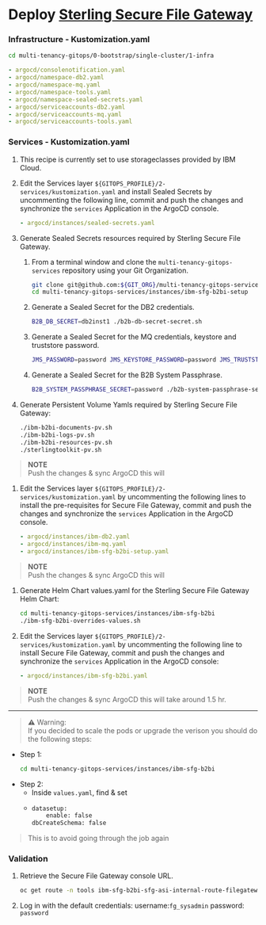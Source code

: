 # Deploy [Sterling Secure File Gateway](https://www.ibm.com/supply-chain/collaboration?utm_content=SRCWW&p1=Search&p4=43700068006590527&p5=p&gclid=CjwKCAiAjoeRBhAJEiwAYY3nDKkx-iT7gk0IHoCYzWN97TVVeQu_mOixEk4no6pi3I_MxnSH8GwSrhoCo8EQAvD_BwE&gclsrc=aw.ds)

### Infrastructure - Kustomization.yaml

```bash        
cd multi-tenancy-gitops/0-bootstrap/single-cluster/1-infra
```

```yaml
- argocd/consolenotification.yaml
- argocd/namespace-db2.yaml
- argocd/namespace-mq.yaml
- argocd/namespace-tools.yaml
- argocd/namespace-sealed-secrets.yaml
- argocd/serviceaccounts-db2.yaml
- argocd/serviceaccounts-mq.yaml
- argocd/serviceaccounts-tools.yaml
```

### Services  - Kustomization.yaml

1. This recipe is currently set to use storageclasses provided by IBM Cloud.
1. Edit the Services layer `${GITOPS_PROFILE}/2-services/kustomization.yaml` and install Sealed Secrets by uncommenting the following line, commit and push the changes and synchronize the `services` Application in the ArgoCD console.
    
    ```yaml
    - argocd/instances/sealed-secrets.yaml
    ```
1. Generate Sealed Secrets resources required by Sterling Secure File Gateway.

    1. From a terminal window and clone the `multi-tenancy-gitops-services` repository using your Git Organization.
        
        ```bash
        git clone git@github.com:${GIT_ORG}/multi-tenancy-gitops-services.git
        cd multi-tenancy-gitops-services/instances/ibm-sfg-b2bi-setup
        ```
    1. Generate a Sealed Secret for the DB2 credentials.
        ```bash
        B2B_DB_SECRET=db2inst1 ./b2b-db-secret-secret.sh
        ```
    1. Generate a Sealed Secret for the MQ credentials, keystore and truststore password.
        ```bash
        JMS_PASSWORD=password JMS_KEYSTORE_PASSWORD=password JMS_TRUSTSTORE_PASSWORD=password ./b2b-jms-secret.sh
        ```
    1. Generate a Sealed Secret for the B2B System Passphrase.
        ```bash
        B2B_SYSTEM_PASSPHRASE_SECRET=password ./b2b-system-passphrase-secret.sh
        ```

1. Generate Persistent Volume Yamls required by Sterling Secure File Gateway:
    
    ```bash
    ./ibm-b2bi-documents-pv.sh
    ./ibm-b2bi-logs-pv.sh
    ./ibm-b2bi-resources-pv.sh
    ./sterlingtoolkit-pv.sh
    ```
> **NOTE**  
> Push the changes & sync ArgoCD this will 


1. Edit the Services layer `${GITOPS_PROFILE}/2-services/kustomization.yaml` by uncommenting the following lines to install the pre-requisites for Secure File Gateway, commit and push the changes and synchronize the `services` Application in the ArgoCD console.
    
    ```yaml
    - argocd/instances/ibm-db2.yaml
    - argocd/instances/ibm-mq.yaml
    - argocd/instances/ibm-sfg-b2bi-setup.yaml
    ```
> **NOTE**  
> Push the changes & sync ArgoCD this will 

1. Generate Helm Chart values.yaml for the Sterling Secure File Gateway Helm Chart:
    
    ```bash
    cd multi-tenancy-gitops-services/instances/ibm-sfg-b2bi
    ./ibm-sfg-b2bi-overrides-values.sh
    ```

1. Edit the Services layer `${GITOPS_PROFILE}/2-services/kustomization.yaml` by uncommenting the following line to install Secure File Gateway, commit and push the changes and synchronize the `services` Application in the ArgoCD console:
   
    ```yaml
    - argocd/instances/ibm-sfg-b2bi.yaml
    ```

> **NOTE**  
> Push the changes & sync ArgoCD this will take around 1.5 hr.
---
> **⚠️** Warning:  
> If you decided to scale the pods or upgrade the verison you should do the following steps:
- Step 1:
    ```bash
    cd multi-tenancy-gitops-services/instances/ibm-sfg-b2bi
    ```
- Step 2:
  - Inside `values.yaml`, find & set 
  - ```bash
    datasetup:
        enable: false
    dbCreateSchema: false
    ```
> This is to avoid going through the job again



### Validation

1.  Retrieve the Secure File Gateway console URL.
    
    ```bash
    oc get route -n tools ibm-sfg-b2bi-sfg-asi-internal-route-filegateway -o template --template='https://{{.spec.host}}'
    ```

2. Log in with the default credentials:  username:`fg_sysadmin` password: `password`